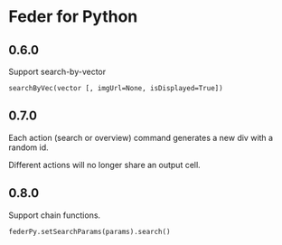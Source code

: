 # Feder for Python

## 0.6.0

Support search-by-vector

```
searchByVec(vector [, imgUrl=None, isDisplayed=True])
```

## 0.7.0

Each action (search or overview) command generates a new div with a random id.

Different actions will no longer share an output cell.

## 0.8.0

Support chain functions.

```
federPy.setSearchParams(params).search()
```